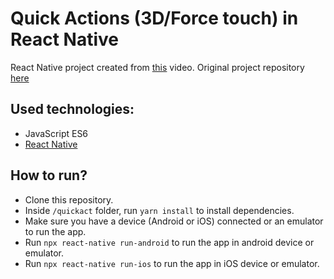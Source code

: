 # Quick Actions (3D/Force touch) in React Native

React Native project created from [this](https://www.youtube.com/watch?v=jm6aECNugeM) video. Original project repository [here](https://github.com/rocketseat-content/youtube-quick-actions-react-native)

## Used technologies:
- JavaScript ES6
- [React Native](https://reactnative.dev/)

## How to run?
- Clone this repository.
- Inside `/quickact` folder, run `yarn install` to install dependencies.
- Make sure you have a device (Android or iOS) connected or an emulator to run the app.
- Run `npx react-native run-android` to run the app in android device or emulator.
- Run `npx react-native run-ios` to run the app in iOS device or emulator.